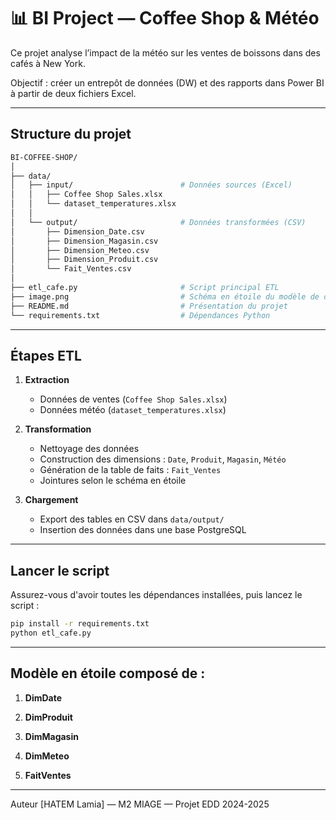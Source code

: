 # 📊 BI Project — Coffee Shop & Météo

Ce projet analyse l’impact de la météo sur les ventes de boissons dans des cafés à New York.

Objectif : créer un entrepôt de données (DW) et des rapports dans Power BI à partir de deux fichiers Excel.

---

## Structure du projet
```bash
BI-COFFEE-SHOP/
│
├── data/
│   ├── input/                        # Données sources (Excel)
│   │   ├── Coffee Shop Sales.xlsx
│   │   └── dataset_temperatures.xlsx
│   │
│   └── output/                       # Données transformées (CSV)
│       ├── Dimension_Date.csv
│       ├── Dimension_Magasin.csv
│       ├── Dimension_Meteo.csv
│       ├── Dimension_Produit.csv
│       └── Fait_Ventes.csv
│
├── etl_cafe.py                       # Script principal ETL
├── image.png                         # Schéma en étoile du modèle de données
├── README.md                         # Présentation du projet
└── requirements.txt                  # Dépendances Python
```

---

## Étapes ETL

1. **Extraction**
   - Données de ventes (`Coffee Shop Sales.xlsx`)
   - Données météo (`dataset_temperatures.xlsx`)

2. **Transformation**
   - Nettoyage des données
   - Construction des dimensions : `Date`, `Produit`, `Magasin`, `Météo`
   - Génération de la table de faits : `Fait_Ventes`
   - Jointures selon le schéma en étoile

3. **Chargement**
   - Export des tables en CSV dans `data/output/`
   - Insertion des données dans une base PostgreSQL

---

## Lancer le script

Assurez-vous d'avoir toutes les dépendances installées, puis lancez le script :

```bash
pip install -r requirements.txt
python etl_cafe.py 
```

---

## Modèle en étoile composé de :

1. **DimDate**

2. **DimProduit**

3. **DimMagasin**

4. **DimMeteo**

5. **FaitVentes**

---
Auteur
[HATEM Lamia] — M2 MIAGE — Projet EDD 2024-2025